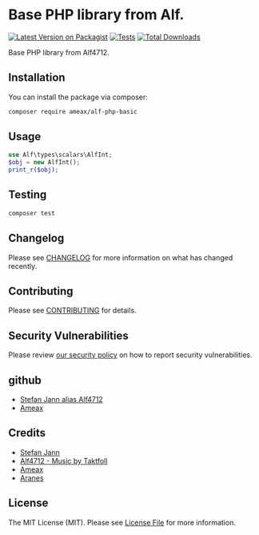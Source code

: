 # Base PHP library from Alf.

[![Latest Version on Packagist](https://img.shields.io/packagist/v/ameax/alf-php-basic.svg?style=flat-square)](https://packagist.org/packages/ameax/alf-php-basic)
[![Tests](https://github.com/ameax/alf-php-basic/actions/workflows/run-tests.yml/badge.svg?branch=main)](https://github.com/ameax/alf-php-basic/actions/workflows/run-tests.yml)
[![Total Downloads](https://img.shields.io/packagist/dt/ameax/alf-php-basic.svg?style=flat-square)](https://packagist.org/packages/ameax/alf-php-basic)

Base PHP library from Alf4712.

## Installation

You can install the package via composer:

```bash
composer require ameax/alf-php-basic
```

## Usage

```php
use Alf\types\scalars\AlfInt;
$obj = new AlfInt();
print_r($obj);
```

## Testing

```bash
composer test
```

## Changelog

Please see [CHANGELOG](CHANGELOG.md) for more information on what has changed recently.

## Contributing

Please see [CONTRIBUTING](.github/CONTRIBUTING.md) for details.

## Security Vulnerabilities

Please review [our security policy](../../security/policy) on how to report security vulnerabilities.

## github

- [Stefan Jann alias Alf4712](https://github.com/alf4712)
- [Ameax](https://github.com/ameax)

## Credits

- [Stefan Jann](https://www.stefanjann.de)
- [Alf4712 - Music by Taktfoll](https://www.taktfoll.de)
- [Ameax](https://www.ameax.de)
- [Aranes](https://www.aranes.de)

## License

The MIT License (MIT). Please see [License File](LICENSE.md) for more information.

